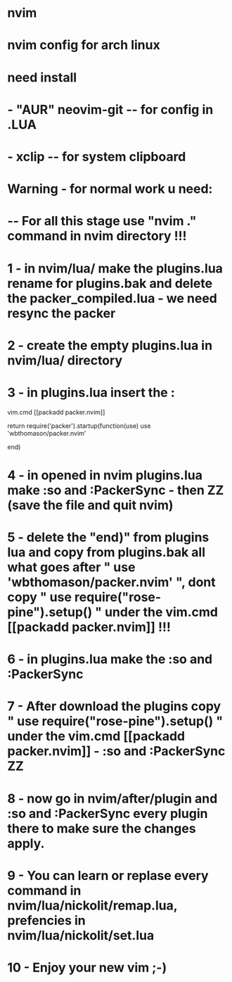 # nvim
# nvim config for arch linux
# need install
#    - "AUR" neovim-git -- for config in .LUA
#    - xclip  -- for system clipboard 
# Warning - for normal work u need:
# -- For all this stage use "nvim ." command in nvim directory !!!
# 1 - in nvim/lua/ make the plugins.lua rename for plugins.bak and delete the packer_compiled.lua - we need resync the packer
# 2 - create the empty plugins.lua in nvim/lua/ directory
# 3 - in plugins.lua insert the :

vim.cmd [[packadd packer.nvim]]

return require('packer').startup(function(use)
  use 'wbthomason/packer.nvim'
    
end)
# 4 - in opened in nvim plugins.lua make :so and :PackerSync - then ZZ (save the file and quit nvim)
# 5 - delete the "end)" from plugins lua and copy from plugins.bak all what goes after " use 'wbthomason/packer.nvim' ", dont copy " use require("rose-pine").setup() " under the vim.cmd [[packadd packer.nvim]] !!!
# 6 - in plugins.lua make the :so and :PackerSync
# 7 - After download the plugins copy " use require("rose-pine").setup() " under the vim.cmd [[packadd packer.nvim]] - :so and :PackerSync ZZ
# 8 - now go in nvim/after/plugin and :so and :PackerSync every plugin there to make sure the changes apply.
# 9 - You can learn or replase every command in nvim/lua/nickolit/remap.lua, prefencies in nvim/lua/nickolit/set.lua
# 10 - Enjoy your new vim ;-)
